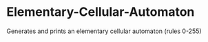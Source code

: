 # Elementary-Cellular-Automaton
Generates and prints an elementary cellular automaton (rules 0-255)
